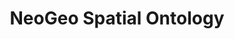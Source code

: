 ---
schema: default
title: NeoGeo Spatial Ontology
notes: A vocabulary for describing topological relations between features @en
organization: DataScientia Foundation
resources:
  - name: GEOVOCAB.UAN.owl
    url: >-
      http://git.knowdive.disi.unitn.it:8080/knowledge/LiveKnowledge/SREP/geography/raw/master/GEOVOCAB.UAN.owl
    format: owl
    description: A vocabulary for describing topological relations between features @en
    license: Creative Commons
    status: Unannotated
    byteSize: '11.135'
    issued: '2012-02-05'
    language: en
    modified: '17 December 2020, 01:42 (UTC+01:00)'
    OntologyEngineeringTool: Protégé
    ontologyLanguage: owl
    ontologySyntax: rdf
    example: Unknown
    ReferenceLKRepository: SREP
    referenceOntology: Unknown
    referenceDatasets: Unknown
distribution: geovocab-owl
keyword: Topology
publisher: Unknown
category:
  - Upper-Level
versionNotes: '2016: Annual review - no changes'
landingPage: 'http://geovocab.org/doc/neogeo/'
accessRigths: Public
creator: 'Juan Martin Salas, Andreas Hart'
hasVersion: Unknown
isVersionOf: Unknown
issued: '2012-02-05'
modified: '17 December 2020, 01:42 (UTC+01:00)'
language: en
provenance: "(2014-05-22) Bernard Vatant: Annual review - no change
(2013-05-22) Ghislain Atemezing: This vocabulary is the outcome of many GeoVoCamp event, with the current version beeing updated in Madrid, see:http://vocamp.org/wiki/GeoVoCampMadrid2012. Drawback: lack of more metadata inside the vocabulary itself.
(2015-05-04) Bernard Vatant: Annual review OK
(2016-06-21) Ghislain Atemezing: Annual review - no changes
Provenance from: LOV"
page: 'http://geovocab.org/spatial'
wasGeneratedBy: Unknown
versionInfo: version 2012.02.05
formalityLevel: Teleontology
OntologyEngineeringMethodology: Unknown
acronym: spatial
CompetencyQuestion: Unknown
preferredNamespacePrefix: spatial
toDoList: To completely annotate.
namespacesGenerated: Unknown
namespacesReused: Unknown
datasetLevel: Knowledge Level(L3-4)
spatialExtent: Unknown
temporalExtent: Unknown
---
